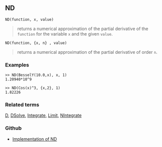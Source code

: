 ## ND 
 
```
ND(function, x, value)
```

> returns a numerical approximation of the partial derivative of the `function` for the variable `x` and the given `value`.
 
```
ND(function, {x, n} , value)
```

> returns a numerical approximation of the partial derivative of order `n`.

### Examples

```
>> ND(BesselY(10.0,x), x, 1) 
1.20940*10^9

>> ND(Cos(x)^3, {x,2}, 1) 
1.82226
```

### Related terms 
[D](D.md), [DSolve](DSolve.md), [Integrate](Integrate.md), [Limit](Limit.md), [NIntegrate](NIntegrate.md)

### Github

* [Implementation of ND](https://github.com/axkr/symja_android_library/blob/master/symja_android_library/matheclipse-core/src/main/java/org/matheclipse/core/reflection/system/ND.java#L61) 
